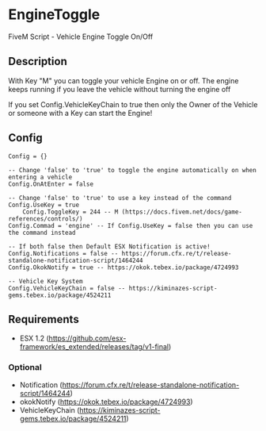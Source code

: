 # EngineToggle
FiveM Script - Vehicle Engine Toggle On/Off

## Description
With Key "M" you can toggle your vehicle Engine on or off.
The engine keeps running if you leave the vehicle without turning the engine off

If you set Config.VehicleKeyChain to true then only the Owner of the Vehicle or someone with a Key can start the Engine!


## Config
```
Config = {}

-- Change 'false' to 'true' to toggle the engine automatically on when entering a vehicle
Config.OnAtEnter = false

-- Change 'false' to 'true' to use a key instead of the command
Config.UseKey = true
    Config.ToggleKey = 244 -- M (https://docs.fivem.net/docs/game-references/controls/)
Config.Commad = 'engine' -- If Config.UseKey = false then you can use the command instead

-- If both false then Default ESX Notification is active!
Config.Notifications = false -- https://forum.cfx.re/t/release-standalone-notification-script/1464244
Config.OkokNotify = true -- https://okok.tebex.io/package/4724993

-- Vehicle Key System
Config.VehicleKeyChain = false -- https://kiminazes-script-gems.tebex.io/package/4524211
```

## Requirements
* ESX 1.2 (https://github.com/esx-framework/es_extended/releases/tag/v1-final)
### Optional
* Notification (https://forum.cfx.re/t/release-standalone-notification-script/1464244)
* okokNotify (https://okok.tebex.io/package/4724993)
* VehicleKeyChain (https://kiminazes-script-gems.tebex.io/package/4524211)
